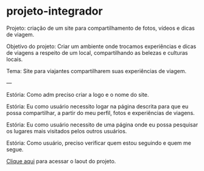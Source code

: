 # projeto-integrador

Projeto: criação de um site para compartilhamento de fotos, vídeos e dicas de viagem.

Objetivo do projeto: Criar um ambiente onde trocamos experiências e dicas de viagens a respeito de um local, compartilhando as belezas e culturas locais.

Tema: Site para viajantes compartilharem suas experiências de viagem. 

—

Estória: Como adm preciso criar a logo e o nome do site. 

Estória: Eu como usuário necessito logar na página descrita para que eu possa compartilhar, a partir do meu perfil, fotos e experiências de viagens.

Estória: Eu como usuário necessito de uma página onde eu possa pesquisar os lugares mais visitados pelos outros usuários. 

Estória: Como usuário, preciso verificar quem estou seguindo e quem me segue.  

[Clique aqui](https://www.figma.com/file/qeK9X287oma8fMxfOJ4xld/dev-strangers?node-id=0%3A1) para acessar o laout do projeto.
